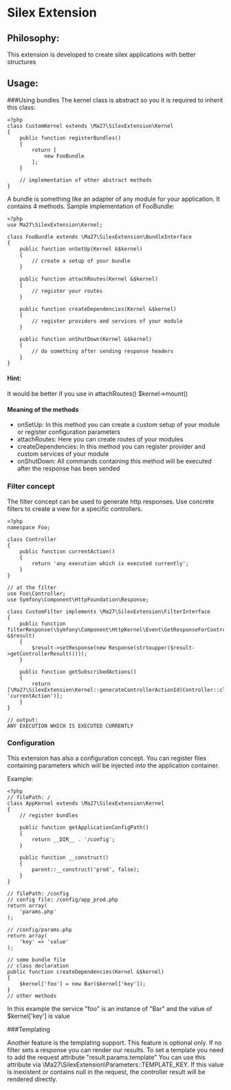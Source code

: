 Silex Extension
===============


Philosophy:
-----------
This extension is developed to create silex applications with 
better structures

Usage:
------

###Using bundles
The kernel class is abstract so you it is required to inherit this class:

    <?php
    class CustomKernel extends \Ma27\SilexExtension\Kernel
    {
        public function registerBundles()
        {
            return [
                new FooBundle
            ];
        }

        // implementation of other abstract methods
    }

A bundle is something like an adapter of any module for your application.
It contains 4 methods.
Sample implementation of FooBundle:

    <?php
    use Ma27\SilexExtension\Kernel;

    class FooBundle extends \Ma27\SilexExtension\BundleInterface
    {
        public function onSetUp(Kernel &$kernel)
        {
            // create a setup of your bundle
        }

        public function attachRoutes(Kernel &$kernel)
        {
            // register your routes
        }

        public function createDependencies(Kernel &$kernel)
        {
            // register providers and services of your module
        }

        public function onShutDown(Kernel &$kernel)
        {
            // do something after sending response headers
        }
    }

#### Hint:
It would be better if you use in attachRoutes() $kernel->mount()

#### Meaning of the methods
 * onSetUp: In this method you can create a custom setup of your module or register configuration parameters
 * attachRoutes: Here you can create routes of your modules
 * createDependencies: In this method you can register provider and custom services of your module
 * onShutDown: All commands containing this method will be executed after the response has been sended


### Filter concept

The filter concept can be used to generate http responses. Use concrete filters to create a 
view for a specific controllers.

    <?php
    namespace Foo;

    class Controller
    {
        public function currentAction()
        {
            return 'any execution which is executed currently';
        }
    }

    // at the filter
    use Foo\Controller;
    use Symfony\Component\HttpFoundation\Response;

    class CustomFilter implements \Ma27\SilexExtension\FilterInterface
    {
        public function filterResponse(\Symfony\Component\HttpKernel\Event\GetResponseForControllerResultEvent &$result)
        {
            $result->setResponse(new Response(strtoupper($result->getControllerResult())));
        }

        public function getSubscribedActions()
        {
            return [\Ma27\SilexExtension\Kernel::generateControllerActionId(Controller::class, 'currentAction')];
        }
    }

    // output:
    ANY EXECUTION WHICH IS EXECUTED CURRENTLY


### Configuration

This extension has also a configuration concept. You can register files containing parameters which will be 
injected into the application container.

Example:

    <?php
    // filePath: /
    class AppKernel extends \Ma27\SilexExtension\Kernel
    {
        // register bundles
        
        public function getApplicationConfigPath()
        {
            return __DIR__ . '/config';
        }

        public function __construct()
        {
            parent::__construct('prod', false);
        }
    }

    // filePath: /config
    // config file: /config/app_prod.php
    return array(
        'params.php'
    );

    // /config/params.php
    return array(
        'key' => 'value'
    );

    // some bundle file
    // class declaration
    public function createDependencies(Kernel &$kernel)
    {
        $kernel['foo'] = new Bar($kernel['key']);
    }
    // other methods

In this example the service "foo" is an instance of "Bar" and the value of $kernel['key'] 
is value

###Templating

Another feature is the templating support. This feature is optional only.
If no filter sets a response you can render our results.
To set a template you need to add the request attribute "result.params.template"
You can use this attribute via \Ma27\SilexExtension\Parameters::TEMPLATE_KEY.
If this value is inexistent or contains null in the request, the controller result 
will be rendered directly.
